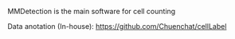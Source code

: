 MMDetection is the main software for cell counting

Data anotation (In-house): https://github.com/Chuenchat/cellLabel
